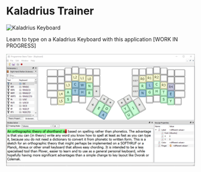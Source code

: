 # Kaladrius Trainer

![Kaladrius Keyboard](https://i.imgur.com/YgC8tji.jpg)

Learn to type on a Kaladrius Keyboard with this application [WORK IN PROGRESS]

![Work in progress](Images/screenshot.png)


